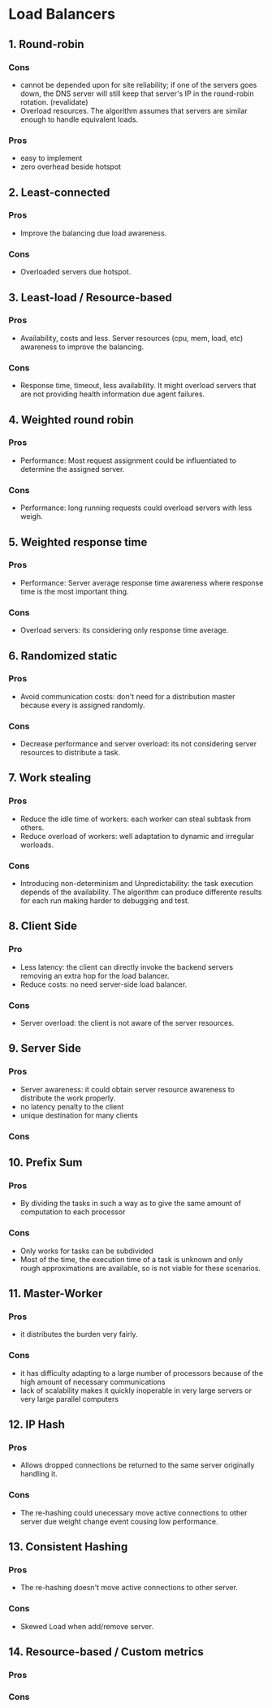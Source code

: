 # Load Balancers

## 1. Round-robin

### Cons

- cannot be depended upon for site reliability; if one of the servers goes down,
  the DNS server will still keep that server's IP in the round-robin rotation. (revalidate)
- Overload resources. The algorithm assumes that servers are similar enough to handle equivalent loads.

### Pros

- easy to implement
- zero overhead beside hotspot

## 2. Least-connected

### Pros

- Improve the balancing due load awareness.

### Cons

- Overloaded servers due hotspot.

## 3. Least-load / Resource-based

### Pros

- Availability, costs and less. Server resources (cpu, mem, load, etc) awareness to improve the balancing.

### Cons

- Response time, timeout, less availability. It might overload servers that are not providing health information due agent failures.

## 4. Weighted round robin

### Pros

- Performance: Most request assignment could be influentiated to determine the assigned server.

### Cons

- Performance: long running requests could overload servers with less weigh.

## 5. Weighted response time

### Pros

- Performance: Server average response time awareness where response time is the most important thing.

### Cons

- Overload servers: its considering only response time average.

## 6. Randomized static

### Pros

- Avoid communication costs: don't need for a distribution master because every is assigned randomly.

### Cons

- Decrease performance and server overload: its not considering server resources to distribute a task.


## 7. Work stealing

### Pros

- Reduce the idle time of workers: each worker can steal subtask from others.
- Reduce overload of workers: well adaptation to dynamic and irregular worloads.

### Cons

- Introducing non-determinism and Unpredictability: the task execution depends of the availability. The algorithm can produce differente results for each run making harder to debugging and test.

## 8. Client Side

### Pro

- Less latency: the client can directly invoke the backend servers removing an extra hop for the load balancer.
- Reduce costs: no need server-side load balancer.

### Cons

- Server overload: the client is not aware of the server resources.


## 9. Server Side

### Pros

- Server awareness: it could obtain server resource awareness to distribute the work properly.
- no latency penalty to the client
- unique destination for many clients

### Cons

## 10. Prefix Sum

### Pros

- By dividing the tasks in such a way as to give the same amount of computation to each processor

### Cons

- Only works for tasks can be subdivided
- Most of the time, the execution time of a task is unknown and only rough approximations are available, so is not viable for these scenarios.

## 11. Master-Worker

### Pros

- it distributes the burden very fairly.

### Cons

- it has difficulty adapting to a large number of processors because of the high amount of necessary communications
- lack of scalability makes it quickly inoperable in very large servers or very large parallel computers

## 12. IP Hash

### Pros

- Allows dropped connections be returned to the same server originally handling it.

### Cons

- The re-hashing could unecessary move active connections to other server due weight change event cousing low performance.

## 13. Consistent Hashing

### Pros

- The re-hashing doesn't move active connections to other server.

### Cons

- Skewed Load when add/remove server.

## 14. Resource-based / Custom metrics

### Pros

### Cons
